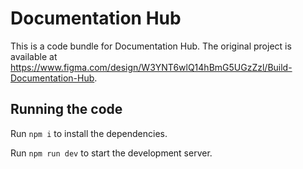 
  # Documentation Hub

  This is a code bundle for Documentation Hub. The original project is available at https://www.figma.com/design/W3YNT6wlQ14hBmG5UGzZzl/Build-Documentation-Hub.

  ## Running the code

  Run `npm i` to install the dependencies.

  Run `npm run dev` to start the development server.
  